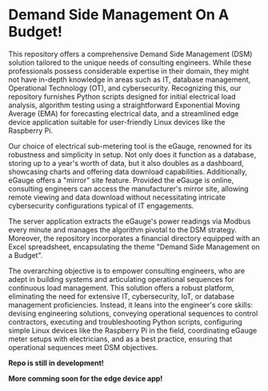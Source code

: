 # Demand Side Management On A Budget!

This repository offers a comprehensive Demand Side Management (DSM) solution tailored to the unique needs of consulting engineers. While these professionals possess considerable expertise in their domain, they might not have in-depth knowledge in areas such as IT, database management, Operational Technology (OT), and cybersecurity. Recognizing this, our repository furnishes Python scripts designed for initial electrical load analysis, algorithm testing using a straightforward Exponential Moving Average (EMA) for forecasting electrical data, and a streamlined edge device application suitable for user-friendly Linux devices like the Raspberry Pi.

Our choice of electrical sub-metering tool is the eGauge, renowned for its robustness and simplicity in setup. Not only does it function as a database, storing up to a year's worth of data, but it also doubles as a dashboard, showcasing charts and offering data download capabilities. Additionally, eGauge offers a "mirror" site feature. Provided the eGauge is online, consulting engineers can access the manufacturer's mirror site, allowing remote viewing and data download without necessitating intricate cybersecurity configurations typical of IT engagements.

The server application extracts the eGauge's power readings via Modbus every minute and manages the algorithm pivotal to the DSM strategy. Moreover, the repository incorporates a financial directory equipped with an Excel spreadsheet, encapsulating the theme "Demand Side Management on a Budget".

The overarching objective is to empower consulting engineers, who are adept in building systems and articulating operational sequences for continuous load management. This solution offers a robust platform, eliminating the need for extensive IT, cybersecurity, IoT, or database management proficiencies. Instead, it leans into the engineer's core skills: devising engineering solutions, conveying operational sequences to control contractors, executing and troubleshooting Python scripts, configuring simple Linux devices like the Raspberry Pi in the field, coordinating eGauge meter setups with electricians, and as a best practice, ensuring that operational sequences meet DSM objectives.

**Repo is still in development!**

**More comming soon for the edge device app!**

